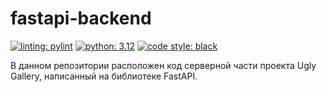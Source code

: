 # fastapi-backend

[![linting: pylint](https://img.shields.io/badge/linting-pylint-yellowgreen)](https://github.com/pylint-dev/pylint)
[![python: 3.12](https://img.shields.io/badge/python-3.12-yellowgreen)](https://www.python.org/downloads/release/python-3122/)
[![code style: black](https://img.shields.io/badge/code%20style-black-000000.svg)](https://github.com/psf/black)

В данном репозитории расположен код серверной части проекта Ugly Gallery, написанный на библиотеке FastAPI.